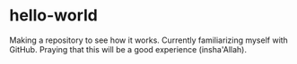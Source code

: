 # hello-world
Making a repository to see how it works.
Currently familiarizing myself with GitHub.
Praying that this will be a good experience (insha'Allah).
